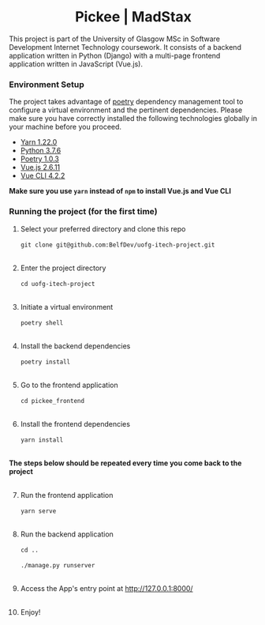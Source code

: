 <h1 align="center">Pickee | MadStax</h1> 

This project is part of the University of Glasgow MSc in Software Development Internet Technology coursework. It consists of a backend application written in Python (Django) with a multi-page frontend application written in JavaScript (Vue.js).

### Environment Setup

The project takes advantage of [poetry](https://github.com/python-poetry/poetry) dependency management tool to configure a virtual environment and the pertinent dependencies. Please make sure you have correctly installed the following technologies globally in your machine before you proceed.

- [Yarn 1.22.0](https://classic.yarnpkg.com/en/docs/install/#mac-stable)
- [Python 3.7.6](https://www.python.org/downloads/release/python-376/)
- [Poetry 1.0.3](https://github.com/python-poetry/poetry)
- [Vue.js 2.6.11](https://vuejs.org/v2/guide/installation.html)
- [Vue CLI 4.2.2](https://cli.vuejs.org/guide/installation.html)

**Make sure you use `yarn` instead of `npm` to install Vue.js and Vue CLI**

### Running the project (for the first time)

1. Select your preferred directory and clone this repo <br><br> 
    ```git clone git@github.com:BelfDev/uofg-itech-project.git```<br><br>

2. Enter the project directory<br><br>
    ```cd uofg-itech-project```<br><br>

3. Initiate a virtual environment<br><br>
    ```poetry shell```<br><br>

4. Install the backend dependencies<br><br>
    ```poetry install```<br><br>

5. Go to the frontend application<br><br>
    ```cd pickee_frontend```<br><br>

6. Install the frontend dependencies<br><br>
   ```yarn install```<br><br>

**The steps below should be repeated every time you come back to the project**<br><br>

7. Run the frontend application<br><br>
    ```yarn serve```<br><br>

8. Run the backend application<br><br>
    ```cd ..```<br><br>
    ```./manage.py runserver```<br><br>

9. Access the App's entry point at http://127.0.0.1:8000/<br><br>

10. Enjoy!
